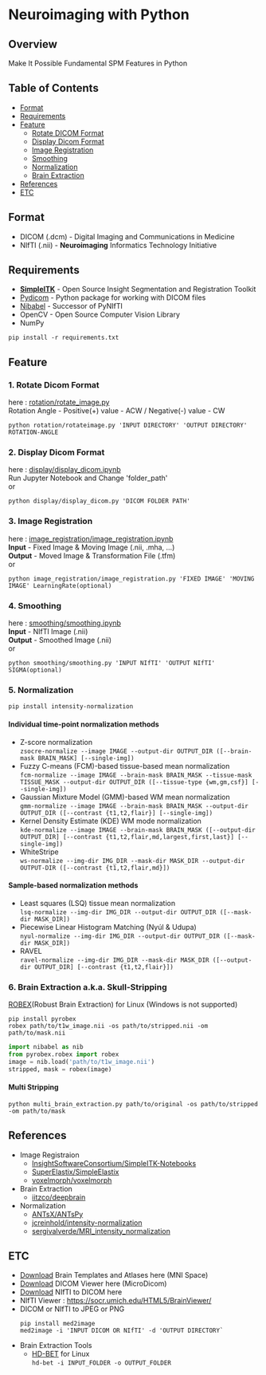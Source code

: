 ﻿# Neuroimaging with Python
 
## Overview
Make It Possible Fundamental SPM Features in Python

## Table of Contents
- [Format](#format)
- [Requirements](#requirements)
- [Feature](#feature)
   + [Rotate DICOM Format](#1-rotate-dicom-format)
   + [Display Dicom Format](#2-display-dicom-format)
   + [Image Registration](#3-image-registration)
   + [Smoothing](#4-smoothing)
   + [Normalization](#5-normalization)
   + [Brain Extraction](#6-brain-extraction-aka-skull-stripping)
- [References](#references)
- [ETC](#etc)
 
## Format
- DICOM (.dcm) - Digital Imaging and Communications in Medicine
- NIfTI (.nii) - **Neuroimaging** Informatics Technology Initiative

## Requirements
- [**SimpleITK**](https://github.com/SimpleITK/SimpleITK) - Open Source Insight Segmentation and Registration Toolkit
- [Pydicom](https://github.com/pydicom/pydicom) - Python package for working with DICOM files 
- [Nibabel](https://nipy.org/nibabel/#) - Successor of PyNIfTI
- OpenCV - Open Source Computer Vision Library
- NumPy   

`pip install -r requirements.txt`

## Feature
### 1. Rotate Dicom Format
here : [rotation/rotate_image.py](https://github.com/Dodant/neuroimaging-with-python/blob/main/rotation/rotate_image.py)   
Rotation Angle - Positive(+) value - ACW / Negative(-) value - CW   
```shell
python rotation/rotateimage.py 'INPUT DIRECTORY' 'OUTPUT DIRECTORY' ROTATION-ANGLE
```   
### 2. Display Dicom Format
here : [display/display_dicom.ipynb](https://github.com/Dodant/neuroimaging-with-python/blob/main/display/display_dicom.ipynb)   
Run Jupyter Notebook and Change 'folder_path'   
or
```shell
python display/display_dicom.py 'DICOM FOLDER PATH'
```

### 3. Image Registration
here : [image_registration/image_registration.ipynb](https://github.com/Dodant/neuroimaging-with-python/blob/main/image_registration/image_registration.ipynb)   
**Input** - Fixed Image & Moving Image (.nii, .mha, ...)   
**Output** - Moved Image & Transformation File (.tfm)   
or
```shell
python image_registration/image_registration.py 'FIXED IMAGE' 'MOVING IMAGE' LearningRate(optional)
```
### 4. Smoothing
here : [smoothing/smoothing.ipynb](https://github.com/Dodant/neuroimaging-with-python/blob/main/smoothing/smoothing.ipynb)   
**Input** - NIfTI Image (.nii)   
**Output** - Smoothed Image (.nii)   
or
```shell
python smoothing/smoothing.py 'INPUT NIfTI' 'OUTPUT NIfTI' SIGMA(optional)
```   

### 5. Normalization
```shell
pip install intensity-normalization
```
#### Individual time-point normalization methods
- Z-score normalization   
   `zsocre-normalize --image IMAGE --output-dir OUTPUT_DIR ([--brain-mask BRAIN_MASK] [--single-img])`
- Fuzzy C-means (FCM)-based tissue-based mean normalization  
  `fcm-normalize --image IMAGE --brain-mask BRAIN_MASK --tissue-mask TISSUE_MASK --output-dir OUTPUT_DIR ([--tissue-type {wm,gm,csf}] [--single-img])`
- Gaussian Mixture Model (GMM)-based WM mean normalization   
  `gmm-normalize --image IMAGE --brain-mask BRAIN_MASK --output-dir OUTPUT_DIR ([--contrast {t1,t2,flair}] [--single-img])`
- Kernel Density Estimate (KDE) WM mode normalization   
  `kde-normalize --image IMAGE --brain-mask BRAIN_MASK ([--output-dir OUTPUT_DIR] [--contrast {t1,t2,flair,md,largest,first,last}] [--single-img])`
- WhiteStripe   
  `ws-normalize --img-dir IMG_DIR --mask-dir MASK_DIR --output-dir OUTPUT-DIR ([--contrast {t1,t2,flair,md}])`
#### Sample-based normalization methods
- Least squares (LSQ) tissue mean normalization   
  `lsq-normalize --img-dir IMG_DIR --output-dir OUTPUT_DIR ([--mask-dir MASK_DIR])`
- Piecewise Linear Histogram Matching (Nyúl & Udupa)   
  `nyul-normalize --img-dir IMG_DIR --output-dir OUTPUT_DIR ([--mask-dir MASK_DIR])`
- RAVEL   
  `ravel-normalize --img-dir IMG_DIR --mask-dir MASK_DIR ([--output-dir OUTPUT_DIR] [--contrast {t1,t2,flair}])`

### 6. Brain Extraction a.k.a. Skull-Stripping
[ROBEX](https://www.nitrc.org/projects/robex)(Robust Brain Extraction) for Linux (Windows is not supported)   
```shell
pip install pyrobex
robex path/to/t1w_image.nii -os path/to/stripped.nii -om path/to/mask.nii
```
```python
import nibabel as nib
from pyrobex.robex import robex
image = nib.load('path/to/t1w_image.nii')
stripped, mask = robex(image)
```
#### Multi Stripping
```shell
python multi_brain_extraction.py path/to/original -os path/to/stripped -om path/to/mask
```

## References
- Image Registraion
  - [InsightSoftwareConsortium/SimpleITK-Notebooks](https://github.com/InsightSoftwareConsortium/SimpleITK-Notebooks)
  - [SuperElastix/SimpleElastix](https://github.com/SuperElastix/SimpleElastix)
  - [voxelmorph/voxelmorph](https://github.com/voxelmorph/voxelmorph)
- Brain Extraction
  - [iitzco/deepbrain](https://github.com/iitzco/deepbrain)
- Normalization
  - [ANTsX/ANTsPy](https://github.com/ANTsX/ANTsPy)
  - [jcreinhold/intensity-normalization](https://github.com/jcreinhold/intensity-normalization)
  - [sergivalverde/MRI_intensity_normalization](https://github.com/sergivalverde/MRI_intensity_normalization)


## ETC
- [Download](http://nist.mni.mcgill.ca/?page_id=714) Brain Templates and Atlases here (MNI Space)
- [Download](https://www.microdicom.com/downloads.html) DICOM Viewer here (MicroDicom)  
- [Download](https://nifti-to-dicom.en.softonic.com/) NIfTI to DICOM here
- NIfTI Viewer : https://socr.umich.edu/HTML5/BrainViewer/
- DICOM or NIfTI to JPEG or PNG
   ```shell
   pip install med2image
   med2image -i 'INPUT DICOM OR NIfTI' -d 'OUTPUT DIRECTORY`
   ```
- Brain Extraction Tools
  - [HD-BET](https://github.com/MIC-DKFZ/HD-BET) for Linux   
    `hd-bet -i INPUT_FOLDER -o OUTPUT_FOLDER`

